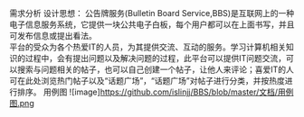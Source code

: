 需求分析
设计思想：
公告牌服务(Bulletin Board Service,BBS)是互联网上的一种电子信息服务系统，它提供一块公共电子白板，每个用户都可以在上面书写，并且可发布信息或提出看法。	
平台的受众为各个热爱IT的人员，为其提供交流、互动的服务。学习计算机相关知识的过程中，会有提出问题以及解决问题的过程，此平台可以提供IT问题交流，可以搜索与问题相关的帖子，也可以自己创建一个帖子，让他人来评论；喜爱IT的人可在此处浏览热门帖子以及“话题广场”，“话题广场”对帖子进行分类，并按热度进行排序。
用例图
 ![image]https://github.com/islinjj/BBS/blob/master/文档/用例图.png
